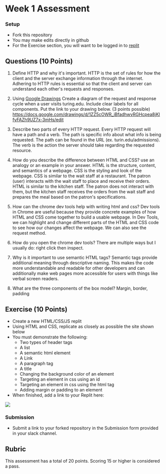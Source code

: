 # Week 1 Assessment

### Setup
* Fork this repository
* You may make edits directly in github
* For the Exercise section, you will want to be logged in to [replit](https://replit.com)

## Questions (10 Points)

1. Define HTTP and why it's important.
   HTTP is the set of rules for how the client and the server exchange information through the internet. Adhering to HTTP rules is essential so that the client and server can understand each other's requests and responses.

3. Using [Google Drawings](https://docs.google.com/drawings) Create a diagram of the request and response cycle when a user visits turing.edu. Include clear labels for all components. Put the link to your drawing below. (3 points possible) https://docs.google.com/drawings/d/1ZZ5cOWR_iBfadhwvRGHcpea8jKlfyFAZh9UZ7x-3mHs/edit

4. Describe two parts of every HTTP request.
   Every HTTP request will have a path and a verb. The path is specific info about what info is being requested. The path can be found in the URL (ex. turin.edu/admissions). The verb is the action the server should take regarding the requested resource.

6. How do you describe the difference between HTML and CSS? use an analogy or an example in your answer.
   HTML is the structure, content, and semantics of a webpage. CSS is the styling and look of the webpage. CSS is similar to the wait staff at a restaurant. The patron (user) interacts with the wait staff to place and
   receive their orders. HTML is similar to the kitchen staff. The patron does not interact with them, but the kitchen staff receives the orders from the wait staff and prepares the meal based on the patron's specifications.

8. How can the chrome dev tools help with writing html and css?
   Dev tools in Chrome are useful because they provide concrete examples of how HTML and CSS come together to build a usable webpage. In Dev Tools, we can highlight and change different parts of the HTML and CSS code to
   see how our changes affect the webpage. We can also see the request method.

10. How do you open the chrome dev tools?
    There are multiple ways but I usually do: right click then inspect.

12. Why is it important to use semantic HTML tags?
    Semantic tags provide additional meaning through descriptive naming. This makes the code more understandable and readable for other developers and can additionally make web pages more accessible for users with
    things like verbal screen readers.

14. What are the three components of the box model?
    Margin, border, padding

## Exercise (10 Points)

* Create a new HTML/CSS/JS replit
* Using HTML and CSS, replicate as closely as possible the site shown below
* You must demonstrate the following:
  * Two types of header tags
  * A list
  * A semantic html element
  * A Link
  * A paragraph tag
  * A title
  * Changing the background color of an element
  * Targeting an element in css using an id
  * Targeting an element in css using the html tag
  * Adding margin or padding to an element
* When finished, add a link to your Replit here: <A link to your repl here>

![](Marta-Aziz.png)

### Submission
* Submit a link to your forked repository in the Submission form provided in your slack channel.

## Rubric
This assessment has a total of 20 points.  Scoring 15 or higher is considered a pass.

